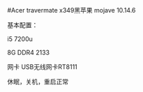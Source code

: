 #Acer travermate x349黑苹果 mojave 10.14.6

基本配置：

i5 7200u
 
8G DDR4 2133

网卡 USB无线网卡RT8111


休眠，关机，重启正常

